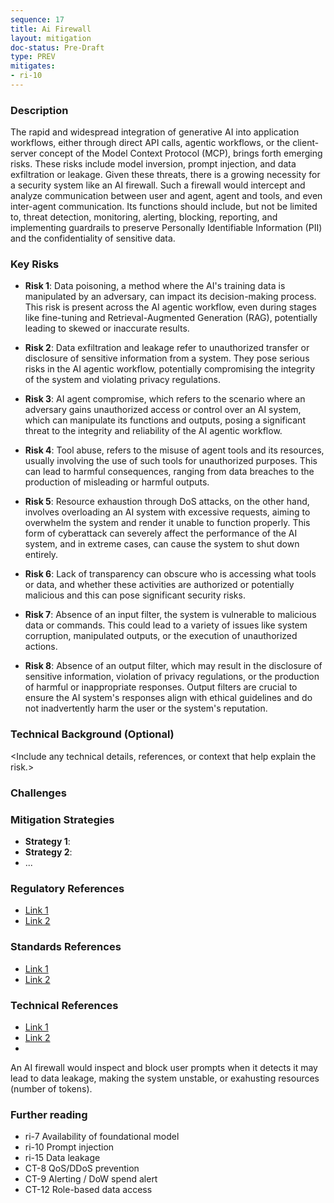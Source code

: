 ```yaml
---
sequence: 17
title: Ai Firewall
layout: mitigation
doc-status: Pre-Draft
type: PREV
mitigates:
- ri-10
---
```


### Description
The rapid and widespread integration of generative AI into application workflows, either through direct API calls, agentic workflows, or the client-server concept of the Model Context Protocol (MCP), brings forth emerging risks. These risks include model inversion, prompt injection, and data exfiltration or leakage. Given these threats, there is a growing necessity for a security system like an AI firewall. Such a firewall would intercept and analyze communication between user and agent, agent and tools, and even inter-agent communication. Its functions should include, but not be limited to, threat detection, monitoring, alerting, blocking, reporting, and implementing guardrails to preserve Personally Identifiable Information (PII) and the confidentiality of sensitive data.


### Key Risks

- **Risk 1**: Data poisoning, a method where the AI's training data is manipulated by an adversary, can impact its decision-making process. This risk is present across the AI agentic workflow, even during stages like fine-tuning and Retrieval-Augmented Generation (RAG), potentially leading to skewed or inaccurate results.

- **Risk 2**: Data exfiltration and leakage refer to unauthorized transfer or disclosure of sensitive information from a system. They pose serious risks in the AI agentic workflow, potentially compromising the integrity of the system and violating privacy regulations.

- **Risk 3**: AI agent compromise, which refers to the scenario where an adversary gains unauthorized access or control over an AI system, which can manipulate its functions and outputs, posing a significant threat to the integrity and reliability of the AI agentic workflow.

- **Risk 4**: Tool abuse, refers to the misuse of agent tools and its resources, usually involving the use of such tools for unauthorized purposes. This can lead to harmful consequences, ranging from data breaches to the production of misleading or harmful outputs.

- **Risk 5**: Resource exhaustion through DoS attacks, on the other hand, involves overloading an AI system with excessive requests, aiming to overwhelm the system and render it unable to function properly. This form of cyberattack can severely affect the performance of the AI system, and in extreme cases, can cause the system to shut down entirely.

- **Risk 6**: Lack of transparency can obscure who is accessing what tools or data, and whether these activities are authorized or potentially malicious and this can pose significant security risks.

- **Risk 7**: Absence of an input filter, the system is vulnerable to malicious data or commands. This could lead to a variety of issues like system corruption, manipulated outputs, or the execution of unauthorized actions.

- **Risk 8**: Absence of an output filter, which may result in the disclosure of sensitive information, violation of privacy regulations, or the production of harmful or inappropriate responses. Output filters are crucial to ensure the AI system's responses align with ethical guidelines and do not inadvertently harm the user or the system's reputation.

### Technical Background (Optional)
<Include any technical details, references, or context that help explain the risk.>

### Challenges
<Highlight specific challenges or complexities associated with this risk.>

### Mitigation Strategies
- **Strategy 1**: <Description of the first mitigation strategy.>
- **Strategy 2**: <Description of the second mitigation strategy.>
- ...

### Regulatory References
- [Link 1](#)
- [Link 2](#)

### Standards References
- [Link 1](#)
- [Link 2](#)

### Technical References
- [Link 1](#)
- [Link 2](#)
- 

An AI firewall would inspect and block user prompts when it detects it may lead to data leakage, making the system unstable, or exahusting resources (number of tokens).

### Further reading
- ri-7 Availability of foundational model
- ri-10 Prompt injection
- ri-15 Data leakage
- CT-8 QoS/DDoS prevention
- CT-9 Alerting / DoW spend alert
- CT-12 Role-based data access
